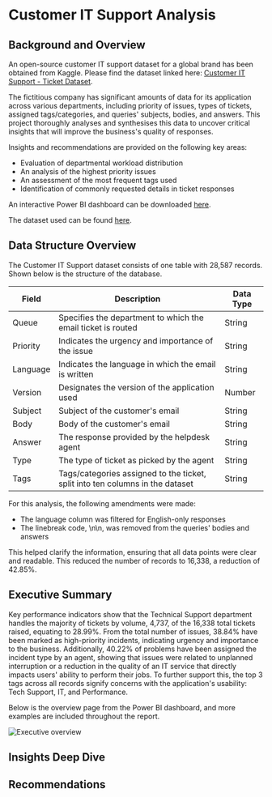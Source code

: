 # Customer IT Support Analysis

## Background and Overview

An open-source customer IT support dataset for a global brand has been obtained from Kaggle. Please find the dataset linked here: [Customer IT Support - Ticket Dataset](https://www.kaggle.com/datasets/tobiasbueck/multilingual-customer-support-tickets).

The fictitious company has significant amounts of data for its application across various departments, including priority of issues, types of tickets, assigned tags/categories, and queries' subjects, bodies, and answers. This project thoroughly analyses and synthesises this data to uncover critical insights that will improve the business's quality of responses.

Insights and recommendations are provided on the following key areas:
- Evaluation of departmental workload distribution
- An analysis of the highest priority issues
- An assessment of the most frequent tags used
- Identification of commonly requested details in ticket responses

An interactive Power BI dashboard can be downloaded [here](https://github.com/David-Golacis/IT-Support-Dashboard/blob/main/IT%20Support%20Dashboard.pbix).

The dataset used can be found [here](https://github.com/David-Golacis/IT-Support-Dashboard/blob/main/Dataset/aa_dataset-tickets-multi-lang-5-2-50-version.csv).


## Data Structure Overview

The Customer IT Support dataset consists of one table with 28,587 records. Shown below is the structure of the database.

| Field    | Description                                                                   | Data Type |
|----------|-------------------------------------------------------------------------------|-----------|
| Queue    | Specifies the department to which the email ticket is routed                  | String    |
| Priority | Indicates the urgency and importance of the issue                             | String    |
| Language | Indicates the language in which the email is written                          | String    |
| Version  | Designates the version of the application used                                | Number    |
| Subject  | Subject of the customer's email                                               | String    |
| Body     | Body of the customer's email                                                  | String    |
| Answer   | The response provided by the helpdesk agent                                   | String    |
| Type     | The type of ticket as picked by the agent                                     | String    |
| Tags     | Tags/categories assigned to the ticket, split into ten columns in the dataset | String    |

For this analysis, the following amendments were made:
- The language column was filtered for English-only responses
- The linebreak code, \n\n, was removed from the queries' bodies and answers

This helped clarify the information, ensuring that all data points were clear and readable. This reduced the number of records to 16,338, a reduction of 42.85%.


## Executive Summary

Key performance indicators show that the Technical Support department handles the majority of tickets by volume, 4,737, of the 16,338 total tickets raised, equating to 28.99%. From the total number of issues, 38.84% have been marked as high-priority incidents, indicating urgency and importance to the business. Additionally, 40.22% of problems have been assigned the incident type by an agent, showing that issues were related to unplanned interruption or a reduction in the quality of an IT service that directly impacts users' ability to perform their jobs. To further support this, the top 3 tags across all records signify concerns with the application's usability: Tech Support, IT, and Performance.

Below is the overview page from the Power BI dashboard, and more examples are included throughout the report.

![Executive overview]()


## Insights Deep Dive




## Recommendations

































